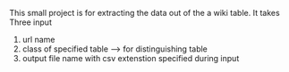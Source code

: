 This small project is for extracting the data out of the a wiki table.
It takes Three input 
1. url name
2. class of specified table --> for distinguishing table
3. output file name with csv extenstion specified during input
